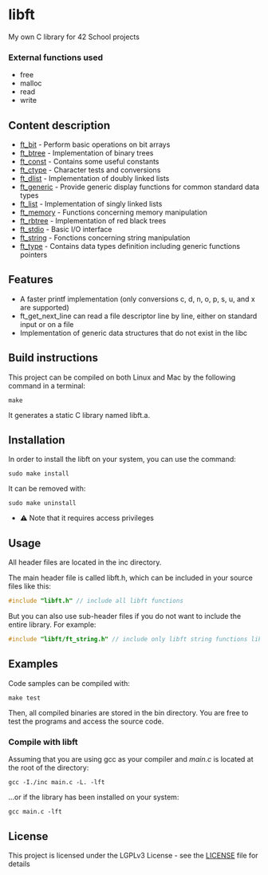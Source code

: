 # libft
My own C library for 42 School projects

### External functions used
- free
- malloc
- read
- write

## Content description
- [ft_bit](inc/libft/ft_bit.h "libft/ft_bit.h") - Perform basic operations on bit arrays
- [ft_btree](inc/libft/ft_btree.h "libft/ft_btree.h") - Implementation of binary trees
- [ft_const](inc/libft/ft_const.h "libft/ft_const.h") - Contains some useful constants
- [ft_ctype](inc/libft/ft_ctype.h "libft/ft_ctype.h") - Character tests and conversions
- [ft_dlist](inc/libft/ft_dlist.h "libft/ft_dlist.h") - Implementation of doubly linked lists
- [ft_generic](inc/libft/ft_generic.h "libft/ft_generic.h") - Provide generic display functions for common standard data types
- [ft_list](inc/libft/ft_list.h "libft/ft_list.h") - Implementation of singly linked lists
- [ft_memory](inc/libft/ft_memory.h "libft/ft_memory.h") - Functions concerning memory manipulation
- [ft_rbtree](inc/libft/ft_rbtree.h "libft/ft_rbtree.h") - Implementation of red black trees
- [ft_stdio](inc/libft/ft_stdio.h "libft/ft_stdio.h") - Basic I/O interface
- [ft_string](inc/libft/ft_string.h "libft/ft_string.h") - Fonctions concerning string manipulation
- [ft_type](inc/libft/ft_type.h "libft/ft_type.h") - Contains data types definition including generic functions pointers

## Features
- A faster printf implementation (only conversions c, d, n, o, p, s, u, and x are supported)
- ft_get_next_line can read a file descriptor line by line, either on standard input or on a file
- Implementation of generic data structures that do not exist in the libc

## Build instructions
This project can be compiled on both Linux and Mac by the following command in a terminal:
```shell
make
```

It generates a static C library named libft.a.

## Installation
In order to install the libft on your system, you can use the command:
```shell
sudo make install
```

It can be removed with:
```shell
sudo make uninstall
```

- ⚠️ Note that it requires access privileges

## Usage
All header files are located in the inc directory.

The main header file is called libft.h, which can be included in your source files like this:
```c
#include "libft.h" // include all libft functions
```
But you can also use sub-header files if you do not want to include the entire library.
For example:
```c
#include "libft/ft_string.h" // include only libft string functions like ft_strlen
```

## Examples
Code samples can be compiled with:
```shell
make test
```

Then, all compiled binaries are stored in the bin directory.
You are free to test the programs and access the source code.

### Compile with libft
Assuming that you are using gcc as your compiler and *main.c* is located at the root of the directory:

```shell
gcc -I./inc main.c -L. -lft
```
...or if the library has been installed on your system:
```shell
gcc main.c -lft
```

## License
This project is licensed under the LGPLv3 License - see the [LICENSE](LICENSE) file for details
